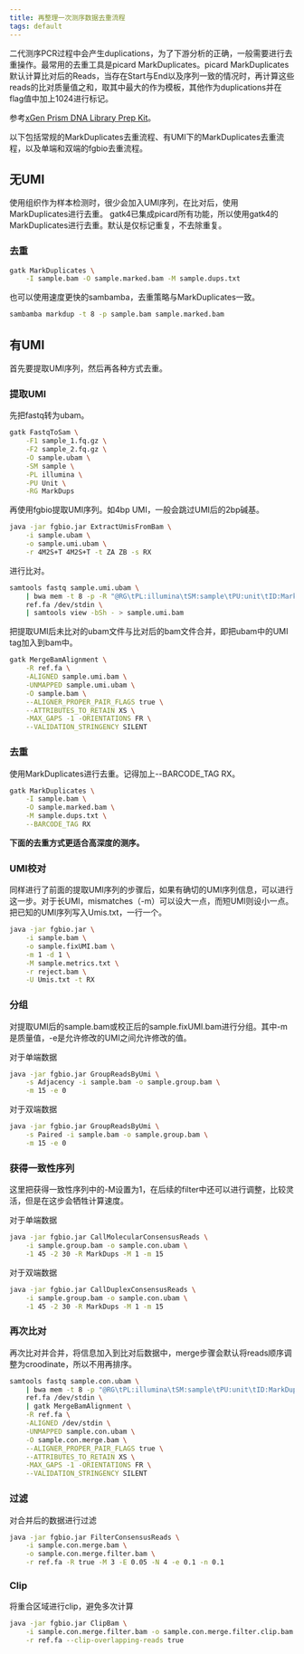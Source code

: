 ```yaml
---
title: 再整理一次测序数据去重流程
tags: default
---
```


二代测序PCR过程中会产生duplications，为了下游分析的正确，一般需要进行去重操作。最常用的去重工具是picard MarkDuplicates。picard MarkDuplicates默认计算比对后的Reads，当存在Start与End以及序列一致的情况时，再计算这些reads的比对质量值之和，取其中最大的作为模板，其他作为duplications并在flag值中加上1024进行标记。

参考[xGen Prism DNA Library Prep Kit](https://sfvideo.blob.core.windows.net/sitefinity/docs/default-source/user-guide-manual/xgen-prism-dna-library-prep-kit-processing-sequencing-data-with-umis.pdf)。


以下包括常规的MarkDuplicates去重流程、有UMI下的MarkDuplicates去重流程，以及单端和双端的fgbio去重流程。


## 无UMI

使用组织作为样本检测时，很少会加入UMI序列，在比对后，使用MarkDuplicates进行去重。
gatk4已集成picard所有功能，所以使用gatk4的MarkDuplicates进行去重。默认是仅标记重复，不去除重复。

###  去重
```bash
gatk MarkDuplicates \
	-I sample.bam -O sample.marked.bam -M sample.dups.txt
```

也可以使用速度更快的sambamba，去重策略与MarkDuplicates一致。
```bash
sambamba markdup -t 8 -p sample.bam sample.marked.bam
```



## 有UMI

首先要提取UMI序列，然后再各种方式去重。



### 提取UMI

先把fastq转为ubam。
```bash
gatk FastqToSam \
	-F1 sample_1.fq.gz \
	-F2 sample_2.fq.gz \
	-O sample.ubam \
	-SM sample \
	-PL illumina \
	-PU Unit \
	-RG MarkDups
```



再使用fgbio提取UMI序列。如4bp UMI，一般会跳过UMI后的2bp碱基。

```bash
java -jar fgbio.jar ExtractUmisFromBam \
	-i sample.ubam \
	-o sample.umi.ubam \
	-r 4M2S+T 4M2S+T -t ZA ZB -s RX
```



进行比对。

```bash
samtools fastq sample.umi.ubam \
	| bwa mem -t 8 -p -R "@RG\tPL:illumina\tSM:sample\tPU:unit\tID:MarkDups" \
	ref.fa /dev/stdin \
	| samtools view -bSh - > sample.umi.bam
```



把提取UMI后未比对的ubam文件与比对后的bam文件合并，即把ubam中的UMI tag加入到bam中。

```bash
gatk MergeBamAlignment \
	-R ref.fa \
	-ALIGNED sample.umi.bam \
	-UNMAPPED sample.umi.ubam \
	-O sample.bam \
	--ALIGNER_PROPER_PAIR_FLAGS true \
	--ATTRIBUTES_TO_RETAIN XS \
	-MAX_GAPS -1 -ORIENTATIONS FR \
	--VALIDATION_STRINGENCY SILENT
```



### 去重

使用MarkDuplicates进行去重。记得加上--BARCODE_TAG RX。
```bash
gatk MarkDuplicates \
	-I sample.bam \
	-O sample.marked.bam \
	-M sample.dups.txt \
	--BARCODE_TAG RX
```

**下面的去重方式更适合高深度的测序。**

### UMI校对

同样进行了前面的提取UMI序列的步骤后，如果有确切的UMI序列信息，可以进行这一步。对于长UMI，mismatches（-m）可以设大一点，而短UMI则设小一点。把已知的UMI序列写入Umis.txt，一行一个。
```bash
java -jar fgbio.jar \
	-i sample.bam \
	-o sample.fixUMI.bam \
	-m 1 -d 1 \
	-M sample.metrics.txt \
	-r reject.bam \
	-U Umis.txt -t RX
```

### 分组

对提取UMI后的sample.bam或校正后的sample.fixUMI.bam进行分组。其中-m是质量值，-e是允许修改的UMI之间允许修改的值。

对于单端数据
```bash
java -jar fgbio.jar GroupReadsByUmi \
	-s Adjacency -i sample.bam -o sample.group.bam \
	-m 15 -e 0
```

对于双端数据
```bash
java -jar fgbio.jar GroupReadsByUmi \
	-s Paired -i sample.bam -o sample.group.bam \
	-m 15 -e 0
```

### 获得一致性序列

这里把获得一致性序列中的-M设置为1，在后续的filter中还可以进行调整，比较灵活，但是在这步会牺牲计算速度。

对于单端数据
```bash
java -jar fgbio.jar CallMolecularConsensusReads \
	-i sample.group.bam -o sample.con.ubam \
	-1 45 -2 30 -R MarkDups -M 1 -m 15
```

对于双端数据
```bash
java -jar fgbio.jar CallDuplexConsensusReads \
	-i sample.group.bam -o sample.con.ubam \
	-1 45 -2 30 -R MarkDups -M 1 -m 15
```

### 再次比对

再次比对并合并，将信息加入到比对后数据中，merge步骤会默认将reads顺序调整为croodinate，所以不用再排序。
```bash
samtools fastq sample.con.ubam \
	| bwa mem -t 8 -p "@RG\tPL:illumina\tSM:sample\tPU:unit\tID:MarkDups" \
	ref.fa /dev/stdin \
	| gatk MergeBamAlignment \
	-R ref.fa \
	-ALIGNED /dev/stdin \
	-UNMAPPED sample.con.ubam \
	-O sample.con.merge.bam \
	--ALIGNER_PROPER_PAIR_FLAGS true \
	--ATTRIBUTES_TO_RETAIN XS \
	-MAX_GAPS -1 -ORIENTATIONS FR \
	--VALIDATION_STRINGENCY SILENT
```

### 过滤

对合并后的数据进行过滤
```bash
java -jar fgbio.jar FilterConsensusReads \
	-i sample.con.merge.bam \
	-o sample.con.merge.filter.bam \
	-r ref.fa -R true -M 3 -E 0.05 -N 4 -e 0.1 -n 0.1
```

### Clip

将重合区域进行clip，避免多次计算
```bash
java -jar fgbio.jar ClipBam \
	-i sample.con.merge.filter.bam -o sample.con.merge.filter.clip.bam \
	-r ref.fa --clip-overlapping-reads true
```
